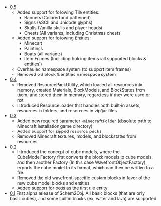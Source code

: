 - [0.5](https://github.com/DavixDevelop/schem2obj/releases/tag/v0.5-alpha)
  - Added support for following Tile entities: 
      - Banners (Colored and patterned)
      - Signs (ASCII and Unicode glyphs)
      - Skulls (Vanilla skulls and player heads)
      - Chests (All variants, including Christmas chests)
  - Added support for following Entities:
      - Minecart
      - Paintings
      - Boats (All variants)
      - Item Frames (Including holding items (all supported blocks & entities))
  - Overhauled namespace system (to support item frames)
  - Removed old block & entities namespace system
- [0.4](https://github.com/DavixDevelop/schem2obj/releases/tag/v0.4-alpha)
  - Removed ResourcePackUtility, which loaded all resources into memory, created Materials, BlockModels, and BlockStates from them, and stored them in memory, regardless if they were used or not
  - Introduced ResourceLoader that handles both built-in assets, resources in folders, and resources in zip/jar files
- [0.3](https://github.com/DavixDevelop/schem2obj/releases/tag/v0.3-alpha)
    - Added new required parameter `-minecraftFolder` (absolute path to Minecraft installation game directory)
    - Added support for zipped resource packs
    - Removed Minecraft textures, models, and blockstates from resources
- [0.2](https://github.com/DavixDevelop/schem2obj/releases/tag/v0.2-alpha)
    - Introduced the concept of cube models, where the CubeModelFactory first converts the block models to cube models, and then another Factory (In this case WavefrontObjectFactory) exports the cube model to its format, which can then be written to a file.
    - Removed the old wavefront-specific custom blocks in favor of the new cube model blocks and entities
    - Added support for beds as the first tile entity
- [0.1](https://github.com/DavixDevelop/schem2obj/releases/tag/v0.1-alpha) First alpha release of Schem2Obj. All basic blocks (that are only basic cubes), and some builtin blocks (ex, water and lava) are supported